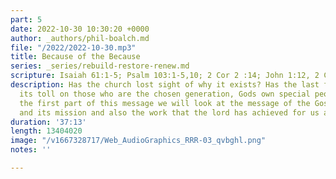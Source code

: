 ```yaml
---
part: 5
date: 2022-10-30 10:30:20 +0000
author: _authors/phil-boalch.md
file: "/2022/2022-10-30.mp3"
title: Because of the Because
series: _series/rebuild-restore-renew.md
scripture: Isaiah 61:1-5; Psalm 103:1-5,10; 2 Cor 2 :14; John 1:12, 2 Cor 6:16
description: Has the church lost sight of why it exists? Has the last few years taken
  its toll on those who are the chosen generation, Gods own special people? During
  the first part of this message we will look at the message of the Gospel, its benefits
  and its mission and also the work that the lord has achieved for us and in us.
duration: '37:13'
length: 13404020
image: "/v1667328717/Web_AudioGraphics_RRR-03_qvbghl.png"
notes: ''

---
```

